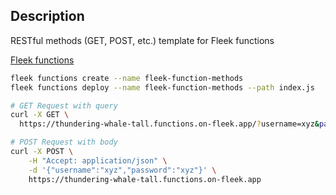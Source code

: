 ## Description
RESTful methods (GET, POST, etc.) template for Fleek functions

[Fleek functions](https://fleek.xyz/docs/cli/functions/)

```bash
fleek functions create --name fleek-function-methods
fleek functions deploy --name fleek-function-methods --path index.js
```

```bash
# GET Request with query
curl -X GET \
  https://thundering-whale-tall.functions.on-fleek.app/?username=xyz&password=xyz

# POST Request with body
curl -X POST \
    -H "Accept: application/json" \
    -d '{"username":"xyz","password":"xyz"}' \
    https://thundering-whale-tall.functions.on-fleek.app
```
